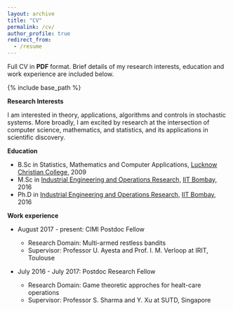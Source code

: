 ```yaml
---
layout: archive
title: "CV"
permalink: /cv/
author_profile: true
redirect_from:
  - /resume
---
```


Full CV in <b>PDF</b> format. Brief details of my research interests, education and work experience are included below.

{% include base_path %}

  
<b>Research Interests</b>

I am interested in theory, applications, algorithms and controls in stochastic systems. More broadly, I am excited by research at the intersection of computer science, mathematics, and statistics, and its applications in scientific discovery.

<b>Education</b>
* B.Sc in Statistics, Mathematics and Computer Applications, <a href="http://www.lcdc.edu.in/" target="_blank">Lucknow Christian College,</a> 2009
* M.Sc in <a href="http://www.ieor.iitb.ac.in/" target="_blank">Industrial Engineering and Operations Research,</a> <a href="http://www.iitb.ac.in/" target="_blank">IIT Bombay,</a> 2016
* Ph.D in <a href="http://www.ieor.iitb.ac.in/" target="_blank">Industrial Engineering and Operations Research,</a> <a href="http://www.iitb.ac.in/" target="_blank">IIT Bombay,</a> 2016

<b>Work experience</b>
* August 2017 - present: CIMI Postdoc Fellow
  * Research Domain: Multi-armed restless bandits
  * Supervisor: Professor U. Ayesta and Prof. I. M. Verloop at IRIT, Toulouse

* July 2016 - July 2017: Postdoc Research Fellow
  * Research Domain: Game theoretic approches for healt-care operations 
  * Supervisor: Professor S. Sharma and Y. Xu at SUTD, Singapore
